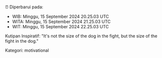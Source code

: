 ⏰ Diperbarui pada:
- WIB: Minggu, 15 September 2024 20.25.03 UTC
- WITA: Minggu, 15 September 2024 21.25.03 UTC
- WIT: Minggu, 15 September 2024 22.25.03 UTC

Kutipan Inspiratif:
"It's not the size of the dog in the fight, but the size of the fight in the dog."


Kategori: motivational

